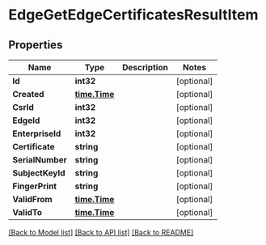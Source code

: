 # EdgeGetEdgeCertificatesResultItem

## Properties

Name | Type | Description | Notes
------------ | ------------- | ------------- | -------------
**Id** | **int32** |  | [optional] 
**Created** | [**time.Time**](time.Time.md) |  | [optional] 
**CsrId** | **int32** |  | [optional] 
**EdgeId** | **int32** |  | [optional] 
**EnterpriseId** | **int32** |  | [optional] 
**Certificate** | **string** |  | [optional] 
**SerialNumber** | **string** |  | [optional] 
**SubjectKeyId** | **string** |  | [optional] 
**FingerPrint** | **string** |  | [optional] 
**ValidFrom** | [**time.Time**](time.Time.md) |  | [optional] 
**ValidTo** | [**time.Time**](time.Time.md) |  | [optional] 

[[Back to Model list]](../README.md#documentation-for-models) [[Back to API list]](../README.md#documentation-for-api-endpoints) [[Back to README]](../README.md)


